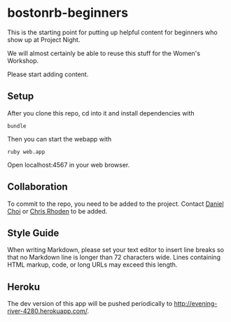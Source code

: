 # bostonrb-beginners

This is the starting point for putting up helpful content for beginners
who show up at Project Night. 

We will almost certainly be able to reuse this stuff for the Women's
Workshop.

Please start adding content. 

## Setup

After you clone this repo, cd into it and install dependencies with

    bundle 

Then you can start the webapp with 

    ruby web.app

Open localhost:4567 in your web browser.

## Collaboration

To commit to the repo, you need to be added to the project. Contact
[Daniel Choi](danchoi) or [Chris Rhoden](chrisrhoden) to be added.

[danchoi]:https://github.com/danchoi
[chrisrhoden]:https://github.com/chrisrhoden

## Style Guide

When writing Markdown, please set your text editor to insert line breaks
so that no Markdown line is longer than 72 characters wide. Lines
containing HTML markup, code, or long URLs may exceed this length.

## Heroku

The dev version of this app will be pushed periodically to
<http://evening-river-4280.herokuapp.com/>.

